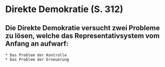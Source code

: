 # Direkte Demokratie (S. 312)

## Die Direkte Demokratie versucht zwei Probleme zu lösen, welche das Representativsystem vom Anfang an aufwarf:
    * Das Problem der Kontrolle
    * Das Problem der Erneuerung
